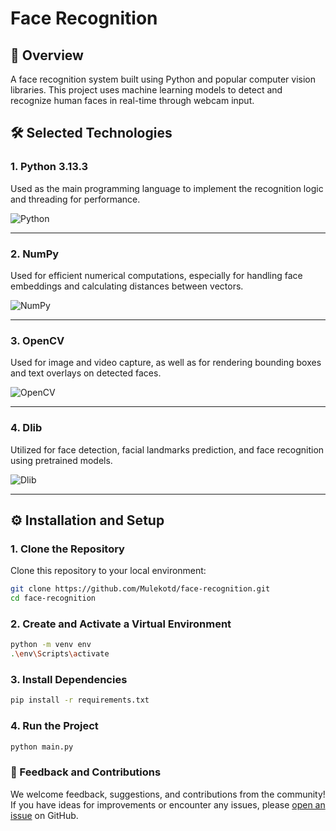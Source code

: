 # Face Recognition

## 📌 Overview

A face recognition system built using Python and popular computer vision libraries. This project uses machine learning models to detect and recognize human faces in real-time through webcam input.

## 🛠️ Selected Technologies

### 1. Python 3.13.3

Used as the main programming language to implement the recognition logic and threading for performance.

![Python](https://images.icon-icons.com/2699/PNG/512/python_logo_icon_168886.png)

---

### 2. NumPy

Used for efficient numerical computations, especially for handling face embeddings and calculating distances between vectors.

![NumPy](https://neuraspike.com/wp-content/uploads/2020/11/thumbnail_numpy_tutorial_logo-neuraspike.png.png)

---

### 3. OpenCV

Used for image and video capture, as well as for rendering bounding boxes and text overlays on detected faces.

![OpenCV](https://upload.wikimedia.org/wikipedia/commons/thumb/5/53/OpenCV_Logo_with_text.png/250px-OpenCV_Logo_with_text.png)

---

### 4. Dlib

Utilized for face detection, facial landmarks prediction, and face recognition using pretrained models.

![Dlib](https://upload.wikimedia.org/wikipedia/en/d/d9/Dlib_c%2B%2B_library_logo.png)

---

## ⚙️ Installation and Setup

### 1. Clone the Repository

Clone this repository to your local environment:

```bash
git clone https://github.com/Mulekotd/face-recognition.git
cd face-recognition
```

### 2. Create and Activate a Virtual Environment

```bash
python -m venv env
.\env\Scripts\activate
```

### 3. Install Dependencies

```bash
pip install -r requirements.txt
```

### 4. Run the Project

```bash
python main.py
```

### 🤝 Feedback and Contributions
We welcome feedback, suggestions, and contributions from the community!
If you have ideas for improvements or encounter any issues, please [open an issue](https://github.com/Mulekotd/face-recognition/issues) on GitHub.
